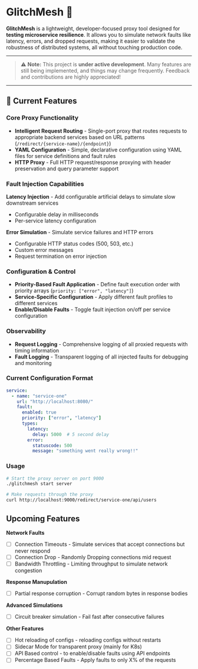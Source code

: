# GlitchMesh 🧪

**GlitchMesh** is a lightweight, developer-focused proxy tool designed for **testing microservice resilience**. It allows you to simulate network faults like latency, errors, and dropped requests, making it easier to validate the robustness of distributed systems, all without touching production code.

---
> ⚠️ **Note:** This project is **under active development**. Many features are still being implemented, and things may change frequently. Feedback and contributions are highly appreciated!
---


## 🚀 Current Features

### Core Proxy Functionality
- **Intelligent Request Routing** - Single-port proxy that routes requests to appropriate backend services based on URL patterns (`/redirect/{service-name}/{endpoint}`)
- **YAML Configuration** - Simple, declarative configuration using YAML files for service definitions and fault rules
- **HTTP Proxy** - Full HTTP request/response proxying with header preservation and query parameter support

### Fault Injection Capabilities
 **Latency Injection** - Add configurable artificial delays to simulate slow downstream services
  - Configurable delay in milliseconds
  - Per-service latency configuration
  
 **Error Simulation** - Simulate service failures and HTTP errors
  - Configurable HTTP status codes (500, 503, etc.)
  - Custom error messages
  - Request termination on error injection

### Configuration & Control
- **Priority-Based Fault Application** - Define fault execution order with priority arrays (`priority: ["error", "latency"]`)
- **Service-Specific Configuration** - Apply different fault profiles to different services
- **Enable/Disable Faults** - Toggle fault injection on/off per service configuration

### Observability
- **Request Logging** - Comprehensive logging of all proxied requests with timing information
- **Fault Logging** - Transparent logging of all injected faults for debugging and monitoring

### Current Configuration Format

```yaml
service:
  - name: "service-one"
    url: "http://localhost:8080/"
    fault:
      enabled: true
      priority: ["error", "latency"]
      types:
        latency:
          delay: 5000  # 5 second delay
        error:
          statuscode: 500
          message: "something went really wrong!!"
```

### Usage

```bash
# Start the proxy server on port 9000
./glitchmesh start server

# Make requests through the proxy
curl http://localhost:9000/redirect/service-one/api/users
```

## Upcoming Features

**Network Faults**
  - [ ] Connection Timeouts - Simulate services that accept connections but never respond
  - [ ] Connection Drop - Randomly Dropping connections mid request
  - [ ] Bandwidth Throttling - Limiting throughput to simulate network congestion

**Response Manupulation**
  - [ ] Partial response corruption - Corrupt random bytes in response bodies

**Advanced Simulations**
  - [ ] Circuit breaker simulation - Fail fast after consecutive failures

**Other Features**
  - [ ] Hot reloading of configs - reloading configs without restarts
  - [ ] Sidecar Mode for transparent proxy (mainly for K8s)
  - [ ] API Based control - to enable/disable faults using API endpoints
  - [ ] Percentage Based Faults - Apply faults to only X% of the requests
